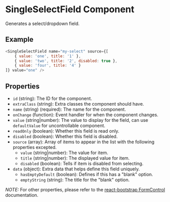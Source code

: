# SingleSelectField Component

Generates a select/dropdown field.

## Example
```js
<SingleSelectField name="my-select" source={[
	{ value: 'one', title: '1' },
	{ value: 'two', title: '2', disabled: true },
	{ value: 'four', title: '4' }
]} value="one" />
```

## Properties

 * `id` (string): The ID for the component.
 * `extraClass` (string): Extra classes the component should have.
 * `name` (string) (required): The name for the component.
 * `onChange` (function): Event handler for when the component changes.
 * `value` (string|number): The value to display for the field, can use `defaultValue` for uncontrollable component.
 * `readOnly` (boolean): Whether this field is read only.
 * `disabled` (boolean): Whether this field is disabled.
 * `source` (array): Array of items to appear in the list with the following properties excepted.
   * `value` (string|number): The value for item.
   * `title` (string|number): The displayed value for item.
   * `disabled` (boolean): Tells if item is disabled from selecting.
 * `data` (object): Extra data that helps define this field uniquely.
   * `hasEmptyDefault` (boolean): Defines if this has a "blank" option.
   * `emptyString` (string): The title for the "blank" option.

 _NOTE:_ For other properties, please refer to the [react-bootstrap FormControl](https://react-bootstrap.github.io/components.html#forms-props-form-control) documentation.
